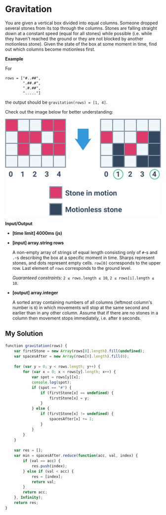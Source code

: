 # Gravitation
﻿You are given a vertical box divided into equal columns. Someone dropped several stones from its top through the columns. Stones are falling straight down at a constant speed (equal for all stones) while possible (i.e. while they haven't reached the ground or they are not blocked by another motionless stone). Given the state of the box at some moment in time, find out which columns become motionless first.

**Example**

For

```
rows = ["#..##",
        ".##.#",
        ".#.##",
        "....."]

```

the output should be `gravitation(rows) = [1, 4]`.

Check out the image below for better understanding:

![](images/example.png)

**Input/Output**

*   **[time limit] 4000ms (js)**

*   **[input] array.string rows**

    A non-empty array of strings of equal length consisting only of `#`-s and `.`-s describing the box at a specific moment in time. Sharps represent stones, and dots represent empty cells. `row[0]` corresponds to the upper row. Last element of `rows` corresponds to the ground level.

    _Guaranteed constraints:_
    `2 ≤ rows.length ≤ 10`,
    `2 ≤ rows[i].length ≤ 10`.

*   **[output] array.integer**

    A sorted array containing numbers of all columns (leftmost column's number is `0`) in which movements will stop at the same second and earlier than in any other column. Assume that if there are no stones in a column then movement stops immediately, i.e. after `0` seconds.


## My Solution
```javascript
﻿function gravitation(rows) {
    var firstStone = new Array(rows[0].length).fill(undefined);
    var spacesAfter = new Array(rows[0].length).fill(0);
    
    for (var y = 0; y < rows.length; y++) {
        for (var x = 0; x < rows[y].length; x++) {
            var spot = rows[y][x];
            console.log(spot);
            if (spot == "#") {
                if (firstStone[x] == undefined) {
                    firstStone[x] = y;
                }
            } else {
                if (firstStone[x] != undefined) {
                    spacesAfter[x] += 1;
                }
            }
        }
    }
    
    var res = [];
    var min = spacesAfter.reduce(function(acc, val, index) {
        if (val == acc) {
            res.push(index);
        } else if (val < acc) {
            res = [index];
            return val;
        }
        return acc;
    }, Infinity);
    return res;
}
​
```
